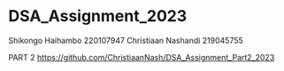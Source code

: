 # DSA_Assignment_2023

Shikongo Haihambo 220107947
Christiaan Nashandi 219045755

PART 2
https://github.com/ChristiaanNash/DSA_Assignment_Part2_2023
